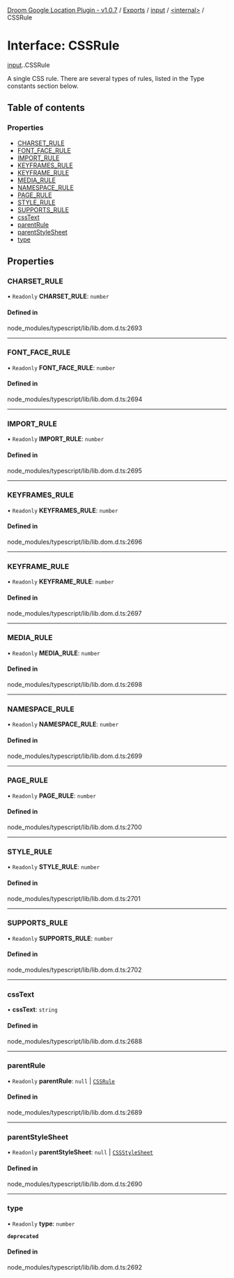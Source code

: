 [Droom Google Location Plugin - v1.0.7](../README.md) / [Exports](../modules.md) / [input](../modules/input.md) / [<internal\>](../modules/input._internal_.md) / CSSRule

# Interface: CSSRule

[input](../modules/input.md).[<internal>](../modules/input._internal_.md).CSSRule

A single CSS rule. There are several types of rules, listed in the Type constants section below.

## Table of contents

### Properties

- [CHARSET\_RULE](input._internal_.CSSRule.md#charset_rule)
- [FONT\_FACE\_RULE](input._internal_.CSSRule.md#font_face_rule)
- [IMPORT\_RULE](input._internal_.CSSRule.md#import_rule)
- [KEYFRAMES\_RULE](input._internal_.CSSRule.md#keyframes_rule)
- [KEYFRAME\_RULE](input._internal_.CSSRule.md#keyframe_rule)
- [MEDIA\_RULE](input._internal_.CSSRule.md#media_rule)
- [NAMESPACE\_RULE](input._internal_.CSSRule.md#namespace_rule)
- [PAGE\_RULE](input._internal_.CSSRule.md#page_rule)
- [STYLE\_RULE](input._internal_.CSSRule.md#style_rule)
- [SUPPORTS\_RULE](input._internal_.CSSRule.md#supports_rule)
- [cssText](input._internal_.CSSRule.md#csstext)
- [parentRule](input._internal_.CSSRule.md#parentrule)
- [parentStyleSheet](input._internal_.CSSRule.md#parentstylesheet)
- [type](input._internal_.CSSRule.md#type)

## Properties

### CHARSET\_RULE

• `Readonly` **CHARSET\_RULE**: `number`

#### Defined in

node_modules/typescript/lib/lib.dom.d.ts:2693

___

### FONT\_FACE\_RULE

• `Readonly` **FONT\_FACE\_RULE**: `number`

#### Defined in

node_modules/typescript/lib/lib.dom.d.ts:2694

___

### IMPORT\_RULE

• `Readonly` **IMPORT\_RULE**: `number`

#### Defined in

node_modules/typescript/lib/lib.dom.d.ts:2695

___

### KEYFRAMES\_RULE

• `Readonly` **KEYFRAMES\_RULE**: `number`

#### Defined in

node_modules/typescript/lib/lib.dom.d.ts:2696

___

### KEYFRAME\_RULE

• `Readonly` **KEYFRAME\_RULE**: `number`

#### Defined in

node_modules/typescript/lib/lib.dom.d.ts:2697

___

### MEDIA\_RULE

• `Readonly` **MEDIA\_RULE**: `number`

#### Defined in

node_modules/typescript/lib/lib.dom.d.ts:2698

___

### NAMESPACE\_RULE

• `Readonly` **NAMESPACE\_RULE**: `number`

#### Defined in

node_modules/typescript/lib/lib.dom.d.ts:2699

___

### PAGE\_RULE

• `Readonly` **PAGE\_RULE**: `number`

#### Defined in

node_modules/typescript/lib/lib.dom.d.ts:2700

___

### STYLE\_RULE

• `Readonly` **STYLE\_RULE**: `number`

#### Defined in

node_modules/typescript/lib/lib.dom.d.ts:2701

___

### SUPPORTS\_RULE

• `Readonly` **SUPPORTS\_RULE**: `number`

#### Defined in

node_modules/typescript/lib/lib.dom.d.ts:2702

___

### cssText

• **cssText**: `string`

#### Defined in

node_modules/typescript/lib/lib.dom.d.ts:2688

___

### parentRule

• `Readonly` **parentRule**: ``null`` \| [`CSSRule`](../modules/input._internal_.md#cssrule)

#### Defined in

node_modules/typescript/lib/lib.dom.d.ts:2689

___

### parentStyleSheet

• `Readonly` **parentStyleSheet**: ``null`` \| [`CSSStyleSheet`](../modules/input._internal_.md#cssstylesheet)

#### Defined in

node_modules/typescript/lib/lib.dom.d.ts:2690

___

### type

• `Readonly` **type**: `number`

**`deprecated`**

#### Defined in

node_modules/typescript/lib/lib.dom.d.ts:2692
